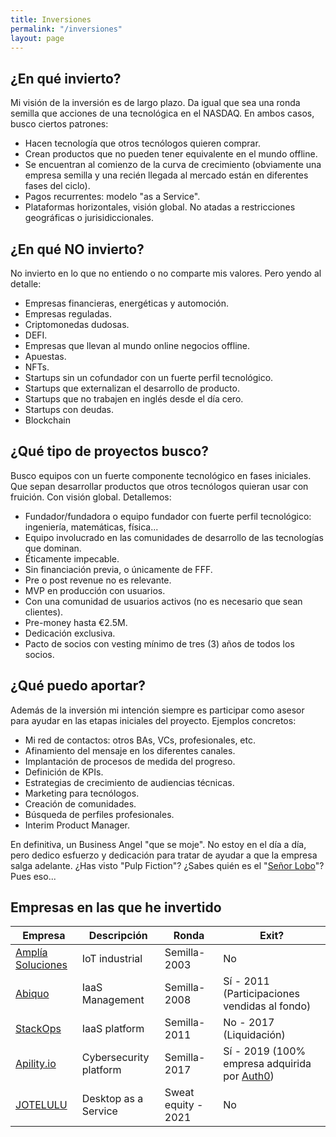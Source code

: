```yaml
---
title: Inversiones
permalink: "/inversiones"
layout: page
---
```


## ¿En qué invierto?

Mi visión de la inversión es de largo plazo. Da igual que sea una ronda semilla que acciones de una tecnológica en el NASDAQ. En ambos casos, busco ciertos patrones:
- Hacen tecnología que otros tecnólogos quieren comprar.
- Crean productos que no pueden tener equivalente en el mundo offline.
- Se encuentran al comienzo de la curva de crecimiento (obviamente una empresa semilla y una recién llegada al mercado están en diferentes fases del ciclo).
- Pagos recurrentes: modelo "as a Service".
- Plataformas horizontales, visión global. No atadas a restricciones geográficas o jurisidiccionales.

## ¿En qué NO invierto?

No invierto en lo que no entiendo o no comparte mis valores. Pero yendo al detalle:
- Empresas financieras, energéticas y automoción.
- Empresas reguladas. 
- Criptomonedas dudosas.
- DEFI.
- Empresas que llevan al mundo online negocios offline.
- Apuestas.
- NFTs.
- Startups sin un cofundador con un fuerte perfil tecnológico.
- Startups que externalizan el desarrollo de producto.
- Startups que no trabajen en inglés desde el día cero.
- Startups con deudas.
- Blockchain

## ¿Qué tipo de proyectos busco?

Busco equipos con un fuerte componente tecnológico en fases iniciales. Que sepan desarrollar productos que otros tecnólogos quieran usar con fruición. Con visión global. Detallemos:

- Fundador/fundadora o equipo fundador con fuerte perfil tecnológico: ingeniería, matemáticas, física...
- Equipo involucrado en las comunidades de desarrollo de las tecnologías que dominan.
- Éticamente impecable.
- Sin financiación previa, o únicamente de FFF.
- Pre o post revenue no es relevante.
- MVP en producción con usuarios.
- Con una comunidad de usuarios activos (no es necesario que sean clientes).
- Pre-money hasta €2.5M.
- Dedicación exclusiva.
- Pacto de socios con vesting mínimo de tres (3) años de todos los socios.

## ¿Qué puedo aportar?

Además de la inversión mi intención siempre es participar como asesor para ayudar en las etapas iniciales del proyecto. Ejemplos concretos:

- Mi red de contactos: otros BAs, VCs, profesionales, etc.
- Afinamiento del mensaje en los diferentes canales.
- Implantación de procesos de medida del progreso.
- Definición de KPIs.
- Estrategias de crecimiento de audiencias técnicas.
- Marketing para tecnólogos.
- Creación de comunidades.
- Búsqueda de perfiles profesionales.
- Interim Product Manager.

En definitiva, un Business Angel "que se moje". No estoy en el día a día, pero dedico esfuerzo y dedicación para tratar de ayudar a que la empresa salga adelante. ¿Has visto "Pulp Fiction"? ¿Sabes quién es el "[Señor Lobo](https://www.youtube.com/watch?v=rBYPNdOfcO0)"? Pues eso...

## Empresas en las que he invertido

|Empresa   |Descripción|Ronda|Exit?|
|---|---|---|---|
|[Amplía Soluciones](https://www.amplia-iiot.com)|IoT industrial|Semilla-2003|No|
|[Abiquo](https://www.abiquo.com/)|IaaS Management|Semilla-2008|Sí - 2011 (Participaciones vendidas al fondo)|
|[StackOps](https://loogic.com/14619/)|IaaS platform|Semilla-2011|No - 2017 (Liquidación)|
|[Apility.io](https://www.geekwire.com/2020/auth0-makes-first-ever-acquisition-launch-new-tools-protect-automated-cyberattacks/)|Cybersecurity platform|Semilla-2017|Sí - 2019 (100% empresa adquirida por [Auth0](https://auth0.com))|
|[JOTELULU](https://jotelulu.com/)|Desktop as a Service|Sweat equity - 2021|No|
